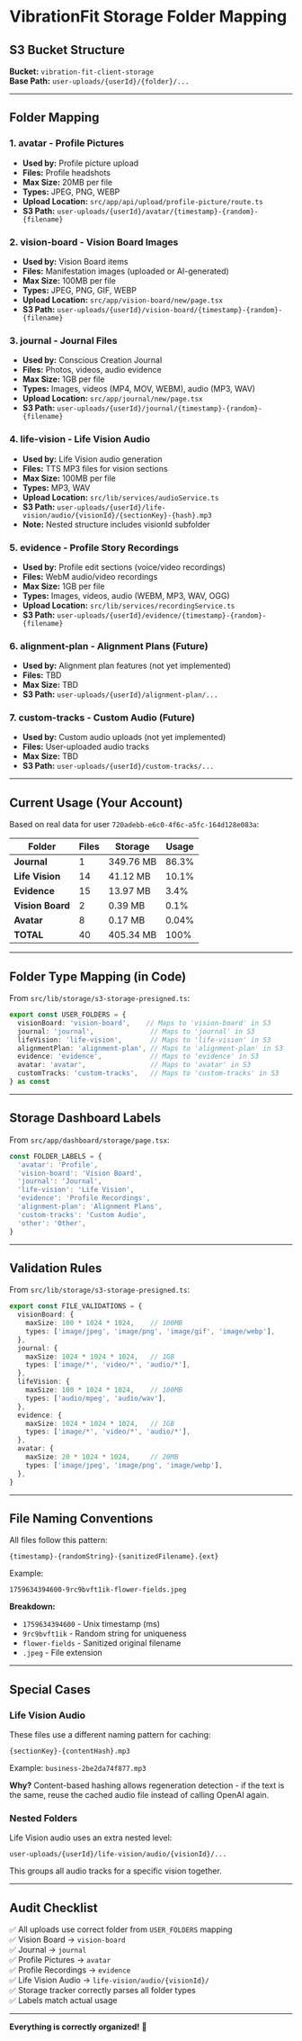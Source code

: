 # VibrationFit Storage Folder Mapping

## S3 Bucket Structure

**Bucket:** `vibration-fit-client-storage`  
**Base Path:** `user-uploads/{userId}/{folder}/...`

---

## Folder Mapping

### 1. **avatar** - Profile Pictures
- **Used by:** Profile picture upload
- **Files:** Profile headshots
- **Max Size:** 20MB per file
- **Types:** JPEG, PNG, WEBP
- **Upload Location:** `src/app/api/upload/profile-picture/route.ts`
- **S3 Path:** `user-uploads/{userId}/avatar/{timestamp}-{random}-{filename}`

### 2. **vision-board** - Vision Board Images
- **Used by:** Vision Board items
- **Files:** Manifestation images (uploaded or AI-generated)
- **Max Size:** 100MB per file
- **Types:** JPEG, PNG, GIF, WEBP
- **Upload Location:** `src/app/vision-board/new/page.tsx`
- **S3 Path:** `user-uploads/{userId}/vision-board/{timestamp}-{random}-{filename}`

### 3. **journal** - Journal Files
- **Used by:** Conscious Creation Journal
- **Files:** Photos, videos, audio evidence
- **Max Size:** 1GB per file
- **Types:** Images, videos (MP4, MOV, WEBM), audio (MP3, WAV)
- **Upload Location:** `src/app/journal/new/page.tsx`
- **S3 Path:** `user-uploads/{userId}/journal/{timestamp}-{random}-{filename}`

### 4. **life-vision** - Life Vision Audio
- **Used by:** Life Vision audio generation
- **Files:** TTS MP3 files for vision sections
- **Max Size:** 100MB per file
- **Types:** MP3, WAV
- **Upload Location:** `src/lib/services/audioService.ts`
- **S3 Path:** `user-uploads/{userId}/life-vision/audio/{visionId}/{sectionKey}-{hash}.mp3`
- **Note:** Nested structure includes visionId subfolder

### 5. **evidence** - Profile Story Recordings
- **Used by:** Profile edit sections (voice/video recordings)
- **Files:** WebM audio/video recordings
- **Max Size:** 1GB per file
- **Types:** Images, videos, audio (WEBM, MP3, WAV, OGG)
- **Upload Location:** `src/lib/services/recordingService.ts`
- **S3 Path:** `user-uploads/{userId}/evidence/{timestamp}-{random}-{filename}`

### 6. **alignment-plan** - Alignment Plans (Future)
- **Used by:** Alignment plan features (not yet implemented)
- **Files:** TBD
- **Max Size:** TBD
- **S3 Path:** `user-uploads/{userId}/alignment-plan/...`

### 7. **custom-tracks** - Custom Audio (Future)
- **Used by:** Custom audio uploads (not yet implemented)
- **Files:** User-uploaded audio tracks
- **Max Size:** TBD
- **S3 Path:** `user-uploads/{userId}/custom-tracks/...`

---

## Current Usage (Your Account)

Based on real data for user `720adebb-e6c0-4f6c-a5fc-164d128e083a`:

| Folder | Files | Storage | Usage |
|--------|-------|---------|-------|
| **Journal** | 1 | 349.76 MB | 86.3% | 
| **Life Vision** | 14 | 41.12 MB | 10.1% |
| **Evidence** | 15 | 13.97 MB | 3.4% |
| **Vision Board** | 2 | 0.39 MB | 0.1% |
| **Avatar** | 8 | 0.17 MB | 0.04% |
| **TOTAL** | 40 | 405.34 MB | 100% |

---

## Folder Type Mapping (in Code)

From `src/lib/storage/s3-storage-presigned.ts`:

```typescript
export const USER_FOLDERS = {
  visionBoard: 'vision-board',    // Maps to 'vision-board' in S3
  journal: 'journal',              // Maps to 'journal' in S3
  lifeVision: 'life-vision',       // Maps to 'life-vision' in S3
  alignmentPlan: 'alignment-plan', // Maps to 'alignment-plan' in S3
  evidence: 'evidence',            // Maps to 'evidence' in S3
  avatar: 'avatar',                // Maps to 'avatar' in S3
  customTracks: 'custom-tracks',   // Maps to 'custom-tracks' in S3
} as const
```

---

## Storage Dashboard Labels

From `src/app/dashboard/storage/page.tsx`:

```typescript
const FOLDER_LABELS = {
  'avatar': 'Profile',
  'vision-board': 'Vision Board',
  'journal': 'Journal',
  'life-vision': 'Life Vision',
  'evidence': 'Profile Recordings',
  'alignment-plan': 'Alignment Plans',
  'custom-tracks': 'Custom Audio',
  'other': 'Other',
}
```

---

## Validation Rules

From `src/lib/storage/s3-storage-presigned.ts`:

```typescript
export const FILE_VALIDATIONS = {
  visionBoard: {
    maxSize: 100 * 1024 * 1024,    // 100MB
    types: ['image/jpeg', 'image/png', 'image/gif', 'image/webp'],
  },
  journal: {
    maxSize: 1024 * 1024 * 1024,   // 1GB
    types: ['image/*', 'video/*', 'audio/*'],
  },
  lifeVision: {
    maxSize: 100 * 1024 * 1024,    // 100MB  
    types: ['audio/mpeg', 'audio/wav'],
  },
  evidence: {
    maxSize: 1024 * 1024 * 1024,   // 1GB
    types: ['image/*', 'video/*', 'audio/*'],
  },
  avatar: {
    maxSize: 20 * 1024 * 1024,     // 20MB
    types: ['image/jpeg', 'image/png', 'image/webp'],
  },
}
```

---

## File Naming Conventions

All files follow this pattern:
```
{timestamp}-{randomString}-{sanitizedFilename}.{ext}
```

Example:
```
1759634394600-9rc9bvft1ik-flower-fields.jpeg
```

**Breakdown:**
- `1759634394600` - Unix timestamp (ms)
- `9rc9bvft1ik` - Random string for uniqueness
- `flower-fields` - Sanitized original filename
- `.jpeg` - File extension

---

## Special Cases

### Life Vision Audio
These files use a different naming pattern for caching:
```
{sectionKey}-{contentHash}.mp3
```

Example: `business-2be2da74f877.mp3`

**Why?** Content-based hashing allows regeneration detection - if the text is the same, reuse the cached audio file instead of calling OpenAI again.

### Nested Folders
Life Vision audio uses an extra nested level:
```
user-uploads/{userId}/life-vision/audio/{visionId}/...
```

This groups all audio tracks for a specific vision together.

---

## Audit Checklist

✅ All uploads use correct folder from `USER_FOLDERS` mapping  
✅ Vision Board → `vision-board`  
✅ Journal → `journal`  
✅ Profile Pictures → `avatar`  
✅ Profile Recordings → `evidence`  
✅ Life Vision Audio → `life-vision/audio/{visionId}/`  
✅ Storage tracker correctly parses all folder types  
✅ Labels match actual usage  

---

**Everything is correctly organized!** 🎯

